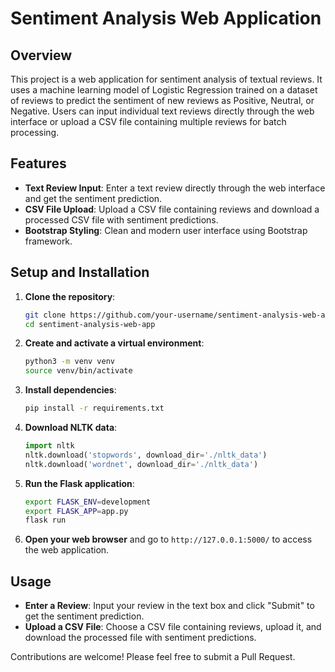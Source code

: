 # Sentiment Analysis Web Application

## Overview

This project is a web application for sentiment analysis of textual reviews. It uses a machine learning model of Logistic Regression trained on a dataset of reviews to predict the sentiment of new reviews as Positive, Neutral, or Negative. Users can input individual text reviews directly through the web interface or upload a CSV file containing multiple reviews for batch processing.

## Features

- **Text Review Input**: Enter a text review directly through the web interface and get the sentiment prediction.
- **CSV File Upload**: Upload a CSV file containing reviews and download a processed CSV file with sentiment predictions.
- **Bootstrap Styling**: Clean and modern user interface using Bootstrap framework.


## Setup and Installation

1. **Clone the repository**:
    ```bash
    git clone https://github.com/your-username/sentiment-analysis-web-app.git
    cd sentiment-analysis-web-app
    ```

2. **Create and activate a virtual environment**:
    ```bash
    python3 -m venv venv
    source venv/bin/activate
    ```

3. **Install dependencies**:
    ```bash
    pip install -r requirements.txt
    ```

4. **Download NLTK data**:
    ```python
    import nltk
    nltk.download('stopwords', download_dir='./nltk_data')
    nltk.download('wordnet', download_dir='./nltk_data')
    ```

5. **Run the Flask application**:
    ```bash
    export FLASK_ENV=development
    export FLASK_APP=app.py
    flask run
    ```

6. **Open your web browser** and go to `http://127.0.0.1:5000/` to access the web application.

## Usage

- **Enter a Review**: Input your review in the text box and click "Submit" to get the sentiment prediction.
- **Upload a CSV File**: Choose a CSV file containing reviews, upload it, and download the processed file with sentiment predictions.


Contributions are welcome! Please feel free to submit a Pull Request.






